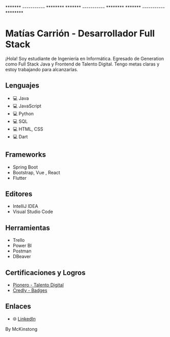 
******* ----------- ********    ******* ----------- ********    ******* ----------- ********

# Matías Carrión - Desarrollador Full Stack

¡Hola! Soy estudiante de Ingeniería en Informática. Egresado de Generation como Full Stack Java y Frontend de Talento Digital. Tengo metas claras y estoy trabajando para alcanzarlas.

## Lenguajes 
- 💻 Java
- 💻 JavaScript
- 💻 Python
- 💻 SQL
- 💻 HTML, CSS
- 💻 Dart

## Frameworks
- Spring Boot
- Bootstrap, Vue , React
- Flutter

## Editores
- IntelliJ IDEA
- Visual Studio Code

## Herramientas
- Trello
- Power BI
- Postman
- DBeaver

## Certificaciones y Logros
- [Pionero - Talento Digital](https://www.acreditta.com/credential/1a55bc35-1745-4fde-8e70-26c6671fa929?utm_source=linkedin_profile&resource_type=badge&resource=1a55bc35-1745-4fde-8e70-26c6671fa929)
- [Credly - Badges](https://www.credly.com/users/carrion/badges)

## Enlaces
- 🌐 [LinkedIn](https://www.linkedin.com/in/mcsadevp/)

By McKinstong
